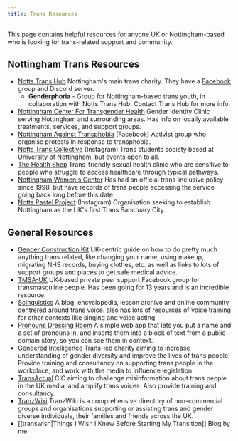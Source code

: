 ```yaml
---
title: Trans Resources
---
```

This page contains helpful resources for anyone UK or Nottingham-based who is looking for trans-related support and community.
## Nottingham Trans Resources
- [Notts Trans Hub](https://www.nottstranshub.org/) Nottingham's main trans charity. They have a [Facebook](https://www.facebook.com/nottstranshub/?locale=en_GB) group and Discord server.
  - **Genderphoria** - Group for Nottingham-based trans youth, in collaboration with Notts Trans Hub. Contact Trans Hub for more info.
- [Nottingham Center For Transgender Health](https://ncth.nhs.uk/) Gender Identity Clinic serving Nottingham and surrounding areas. Has info on locally available treatments, services, and support groups.
- [Nottingham Against Transphobia](https://www.facebook.com/NottinghamAgainstTransphobia) (Facebook) Activist group who organise protests in response to transphobia.
- [Notts Trans Collective](https://www.instagram.com/nottstranscollective/) (Instagram) Trans students society based at University of Nottingham, but events open to all. 
- [The Health Shop](https://www.healthshopnottingham.co.uk/) Trans-friendly sexual health clinic who are sensitive to people who struggle to access healthcare through typical pathways. 
- [Nottingham Women's Center](https://www.nottinghamwomenscentre.com/) Has had an official trans-inclusive policy since 1998, but have records of trans people accessing the service going back long before this date. 
- [Notts Pastel Project](https://www.instagram.com/notts_pastel_project/) (Instagram) Organisation seeking to establish Nottingham as the UK's first Trans Sanctuary City. 

## General Resources
- [Gender Construction Kit](https://genderkit.org.uk/) UK-centric guide on how to do pretty much anything trans related, like changing your name, using makeup, migrating NHS records, buying clothes, etc. as well as links to lots of support groups and places to get safe medical advice.
- [TMSA-UK](https://www.facebook.com/TMSAUK) UK-based private peer support Facebook group for transmasculine people. Has been going for 13 years and is an incredible resource.
- [Scinguistics](https://cramdvoicelessons.blog/) A blog, encyclopedia, lesson archive and online community centrered around trans voice. also has lots of resources of voice training for other contexts like singing and voice acting.
- [Pronouns Dressing Room](http://www.pronouns.failedslacker.com/) A simple web app that lets you put a name and a set of pronouns in, and inserts them into a block of text from a public-domain story, so you can see them in context.
- [Gendered Intelligence](https://genderedintelligence.co.uk/about-us) Trans-led charity aiming to increase understanding of gender diversity and improve the lives of trans people. Provide training and consultancy on supporting trans people in the workplace, and work with the media to influence legislation.
- [TransActual](https://transactual.org.uk/) CIC aiming to challenge misinformation about trans people in the UK media, and amplify trans voices. Also provide training and consultancy.
- [TranzWiki](https://www.gires.org.uk/tranzwiki/) TranzWiki is a comprehensive directory of non-commercial groups and organisations supporting or assisting trans and gender diverse individuals, their families and friends across the UK.
- [[transwish|Things I Wish I Knew Before Starting My Transition]] Blog by me.


